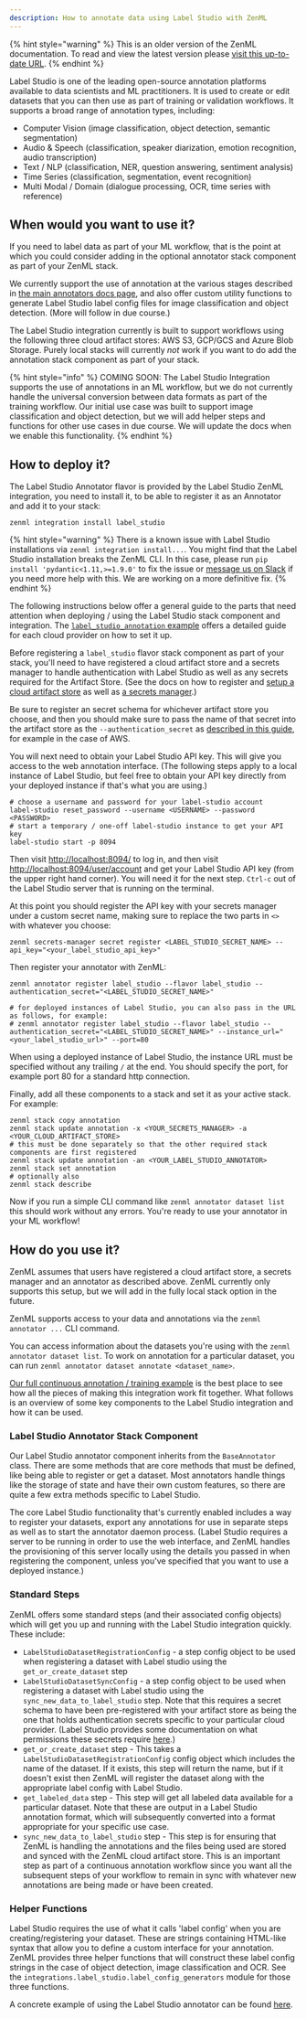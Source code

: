 ```yaml
---
description: How to annotate data using Label Studio with ZenML
---
```


{% hint style="warning" %}
This is an older version of the ZenML documentation. To read and view the latest version please [visit this up-to-date URL](https://docs.zenml.io).
{% endhint %}


Label Studio is one of the leading open-source annotation platforms available to
data scientists and ML practitioners. It is used to create or edit datasets that
you can then use as part of training or validation workflows. It supports a
broad range of annotation types, including:

- Computer Vision (image classification, object detection, semantic
  segmentation)
- Audio & Speech (classification, speaker diarization, emotion recognition,
  audio transcription)
- Text / NLP (classification, NER, question answering, sentiment analysis)
- Time Series (classification, segmentation, event recognition)
- Multi Modal / Domain (dialogue processing, OCR, time series with reference)

## When would you want to use it?

If you need to label data as part of your ML workflow, that is the point at
which you could consider adding in the optional annotator stack component as
part of your ZenML stack.

We currently support the use of annotation at the various stages described in
[the main annotators docs page](./annotators.md), and also offer custom utility
functions to generate Label Studio label config files for image classification
and object detection. (More will follow in due course.)

The Label Studio integration currently is built to support workflows using the
following three cloud artifact stores: AWS S3, GCP/GCS and Azure Blob Storage.
Purely local stacks will currently *not* work if you want to do add the
annotation stack component as part of your stack.

{% hint style="info" %} COMING SOON: The Label Studio Integration supports the
use of annotations in an ML workflow, but we do not currently handle the
universal conversion between data formats as part of the training workflow. Our
initial use case was built to support image classification and object detection,
but we will add helper steps and functions for other use cases in due course. We
will update the docs when we enable this functionality. {% endhint %}

## How to deploy it?

The Label Studio Annotator flavor is provided by the Label Studio ZenML
integration, you need to install it, to be able to register it as an Annotator
and add it to your stack:

```shell
zenml integration install label_studio
```

{% hint style="warning" %}
There is a known issue with Label Studio installations via `zenml integration
install...`. You might find that the Label Studio installation breaks the ZenML
CLI. In this case, please run `pip install 'pydantic<1.11,>=1.9.0'` to fix the issue
or [message us on Slack](https://zenml.io/slack-invite) if you need more help with
this. We are working on a more definitive fix.
{% endhint %}

The following instructions below offer a general guide to the parts that need
attention when deploying / using the Label Studio stack component and
integration. The [`label_studio_annotation`
example](https://github.com/zenml-io/zenml/tree/develop/examples/label_studio_annotation)
offers a detailed guide for each cloud provider on how to set it up.

Before registering a `label_studio` flavor stack component as part of your
stack, you'll need to have registered a cloud artifact store and a secrets
manager to handle authentication with Label Studio as well as any secrets
required for the Artifact Store. (See the docs on how to register and [setup a
cloud artifact store](../artifact-stores/artifact-stores.md) as well as [a
secrets manager](../secrets-managers/secrets-managers.md).)

Be sure to register an secret schema for whichever artifact store you choose,
and then you should make sure to pass the name of that secret into the artifact
store as the `--authentication_secret` as [described in this
guide](../artifact-stores/amazon-s3.md#advanced-configuration), for example in
the case of AWS.

You will next need to obtain your Label Studio API key. This will give you
access to the web annotation interface. (The following steps apply to a local
instance of Label Studio, but feel free to obtain your API key directly from
your deployed instance if that's what you are using.)

```shell
# choose a username and password for your label-studio account
label-studio reset_password --username <USERNAME> --password <PASSWORD>
# start a temporary / one-off label-studio instance to get your API key
label-studio start -p 8094
```

Then visit [http://localhost:8094/](http://localhost:8094/) to log in, and then
visit [http://localhost:8094/user/account](http://localhost:8094/user/account)
and get your Label Studio API key (from the upper right hand corner). You will
need it for the next step. `Ctrl-c` out of the Label Studio server that is
running on the terminal.

At this point you should register the API key with your secrets manager under a
custom secret name, making sure to replace the two parts in `<>` with whatever
you choose:

```shell
zenml secrets-manager secret register <LABEL_STUDIO_SECRET_NAME> --api_key="<your_label_studio_api_key>"
```

Then register your annotator with ZenML:

```shell
zenml annotator register label_studio --flavor label_studio --authentication_secret="<LABEL_STUDIO_SECRET_NAME>"

# for deployed instances of Label Studio, you can also pass in the URL as follows, for example:
# zenml annotator register label_studio --flavor label_studio --authentication_secret="<LABEL_STUDIO_SECRET_NAME>" --instance_url="<your_label_studio_url>" --port=80
```

When using a deployed instance of Label Studio, the instance URL must be
specified without any trailing `/` at the end. You should specify the port, for
example port 80 for a standard http connection.

Finally, add all these components to a stack and set it as your active stack.
For example:

```shell
zenml stack copy annotation
zenml stack update annotation -x <YOUR_SECRETS_MANAGER> -a <YOUR_CLOUD_ARTIFACT_STORE>
# this must be done separately so that the other required stack components are first registered
zenml stack update annotation -an <YOUR_LABEL_STUDIO_ANNOTATOR>
zenml stack set annotation
# optionally also
zenml stack describe
```

Now if you run a simple CLI command like `zenml annotator dataset list` this
should work without any errors. You're ready to use your annotator in your ML
workflow!

## How do you use it?

ZenML assumes that users have registered a cloud artifact store, a secrets
manager and an annotator as described above. ZenML currently only supports this
setup, but we will add in the fully local stack option in the future.

ZenML supports access to your data and annotations via the `zenml annotator ...`
CLI command.

You can access information about the datasets you're using with the `zenml
annotator dataset list`. To work on annotation for a particular dataset, you can
run `zenml annotator dataset annotate <dataset_name>`.

[Our full continuous annotation / training example](https://github.com/zenml-io/zenml/tree/develop/examples/label_studio_annotation) is the best
place to see how all the pieces of making this integration work fit together.
What follows is an overview of some key components to the Label Studio 
integration and how it can be used.

### Label Studio Annotator Stack Component

Our Label Studio annotator component inherits from the `BaseAnnotator` class.
There are some methods that are core methods that must be defined, like being
able to register or get a dataset. Most annotators handle things like the
storage of state and have their own custom features, so there are quite a few
extra methods specific to Label Studio.

The core Label Studio functionality that's currently enabled includes a way to
register your datasets, export any annotations for use in separate steps as well
as to start the annotator daemon process. (Label Studio requires a server to be
running in order to use the web interface, and ZenML handles the provisioning of
this server locally using the details you passed in when registering the
component, unless you've specified that you want to use a deployed instance.)

### Standard Steps

ZenML offers some standard steps (and their associated config objects) which
will get you up and running with the Label Studio integration quickly. These
include:

- `LabelStudioDatasetRegistrationConfig` - a step config object to be used when
  registering a dataset with Label studio using the `get_or_create_dataset` step
- `LabelStudioDatasetSyncConfig` - a step config object to be used when
  registering a dataset with Label studio using the
  `sync_new_data_to_label_studio` step. Note that this requires a secret schema
  to have been pre-registered with your artifact store as being the one that
  holds authentication secrets specific to your particular cloud provider.
  (Label Studio provides some documentation on what permissions these secrets
  require [here](https://labelstud.io/guide/tasks.html).)
- `get_or_create_dataset` step - This takes a
  `LabelStudioDatasetRegistrationConfig` config object which includes the name
  of the dataset. If it exists, this step will return the name, but if it
  doesn't exist then ZenML will register the dataset along with the appropriate
  label config with Label Studio.
- `get_labeled_data` step - This step will get all labeled data available for a
  particular dataset. Note that these are output in a Label Studio annotation
  format, which will subsequently converted into a format appropriate for your
  specific use case.
- `sync_new_data_to_label_studio` step - This step is for ensuring that ZenML is
  handling the annotations and the files being used are stored and synced with
  the ZenML cloud artifact store. This is an important step as part of a
  continuous annotation workflow since you want all the subsequent steps of your
  workflow to remain in sync with whatever new annotations are being made or
  have been created.

### Helper Functions

Label Studio requires the use of what it calls 'label config' when you are
creating/registering your dataset. These are strings containing HTML-like syntax
that allow you to define a custom interface for your annotation. ZenML provides
three helper functions that will construct these label config strings in the case
of object detection, image classification and OCR. See the
`integrations.label_studio.label_config_generators` module for those three
functions.

A concrete example of using the Label Studio annotator can be found
[here](https://github.com/zenml-io/zenml/tree/develop/examples/label_studio_annotation).
